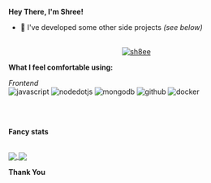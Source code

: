 **Hey There, I'm Shree!**  

- 🧪 I've developed some other side projects *(see below)*
<br><br>

<p align="center"> <a href="https://github.com/ryo-ma/github-profile-trophy"><img src="https://github-profile-trophy.vercel.app/?username=sh8ee" alt="sh8ee" /></a> </p>
</center>


**What I feel comfortable using:**  
  
*Frontend*  
![javascript](https://img.shields.io/badge/javascript-black?style=flat-square&logo=javascript) 
![nodedotjs](https://img.shields.io/badge/nodeJS-black?style=flat-square&logo=nodedotjs)
![mongodb](https://img.shields.io/badge/MongoDB-black?style=flat-square&logo=mongodb) 
![github](https://img.shields.io/badge/github-black?style=flat-square&logo=github) 
![docker](https://img.shields.io/badge/docker-black?style=flat-square&logo=docker) 

<br/><br/>

**Fancy stats**
<div class="container" >
  <br/>
  <a href="https://youtube.com/c/sh3ee">
    <img align= "center" src="https://github-readme-stats.vercel.app/api?username=sh8ee&count_private=true&cache_seconds=7200&border_radius=10px&show_icons=true&bg_color=1C2128&text_color=adbac7&border_color=cdd9e51a"/>
  </a>
  
  <a>
    <img align= "center" src="https://github-readme-stats.vercel.app/api/top-langs/?username=sh8ee&count_private=true&card_width=495&cache_seconds=7200&border_radius=10px&show_icons=true&bg_color=1C2128&text_color=adbac7&border_color=cdd9e51a" />
  </a>
  
</div>

**Thank You**
